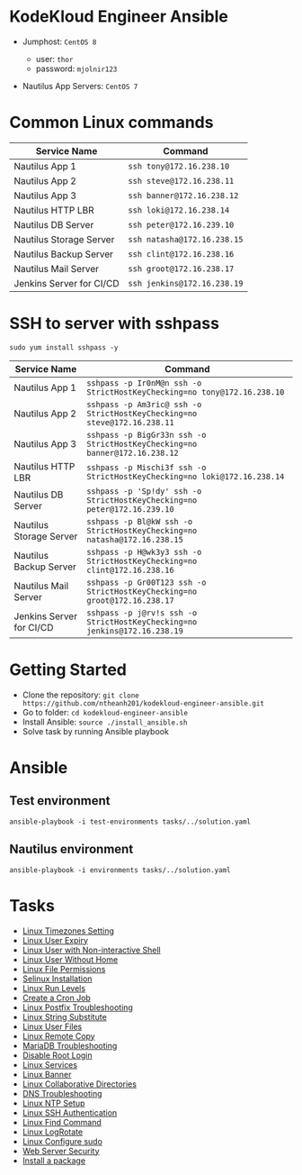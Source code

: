# KodeKloud Engineer Ansible

- Jumphost: `CentOS 8`

  - user: `thor`
  - password: `mjolnir123`

- Nautilus App Servers: `CentOS 7`

# Common Linux commands

| Service Name             | Command                     |
| ------------------------ | --------------------------- |
| Nautilus App 1           | `ssh tony@172.16.238.10`    |
| Nautilus App 2           | `ssh steve@172.16.238.11`   |
| Nautilus App 3           | `ssh banner@172.16.238.12`  |
| Nautilus HTTP LBR        | `ssh loki@172.16.238.14`    |
| Nautilus DB Server       | `ssh peter@172.16.239.10`   |
| Nautilus Storage Server  | `ssh natasha@172.16.238.15` |
| Nautilus Backup Server   | `ssh clint@172.16.238.16`   |
| Nautilus Mail Server     | `ssh groot@172.16.238.17`   |
| Jenkins Server for CI/CD | `ssh jenkins@172.16.238.19` |

# SSH to server with sshpass

`sudo yum install sshpass -y`

| Service Name             | Command                                                                    |
| ------------------------ | -------------------------------------------------------------------------- |
| Nautilus App 1           | `sshpass -p Ir0nM@n ssh -o StrictHostKeyChecking=no tony@172.16.238.10`    |
| Nautilus App 2           | `sshpass -p Am3ric@ ssh -o StrictHostKeyChecking=no steve@172.16.238.11`   |
| Nautilus App 3           | `sshpass -p BigGr33n ssh -o StrictHostKeyChecking=no banner@172.16.238.12` |
| Nautilus HTTP LBR        | `sshpass -p Mischi3f ssh -o StrictHostKeyChecking=no loki@172.16.238.14`   |
| Nautilus DB Server       | `sshpass -p 'Sp!dy' ssh -o StrictHostKeyChecking=no peter@172.16.239.10`   |
| Nautilus Storage Server  | `sshpass -p Bl@kW ssh -o StrictHostKeyChecking=no natasha@172.16.238.15`   |
| Nautilus Backup Server   | `sshpass -p H@wk3y3 ssh -o StrictHostKeyChecking=no clint@172.16.238.16`   |
| Nautilus Mail Server     | `sshpass -p Gr00T123 ssh -o StrictHostKeyChecking=no groot@172.16.238.17`  |
| Jenkins Server for CI/CD | `sshpass -p j@rv!s ssh -o StrictHostKeyChecking=no jenkins@172.16.238.19`  |

# Getting Started

- Clone the repository: `git clone https://github.com/ntheanh201/kodekloud-engineer-ansible.git`
- Go to folder: `cd kodekloud-engineer-ansible`
- Install Ansible: `source ./install_ansible.sh`
- Solve task by running Ansible playbook

# Ansible

## Test environment

`ansible-playbook -i test-environments tasks/../solution.yaml`

## Nautilus environment

`ansible-playbook -i environments tasks/../solution.yaml`

# Tasks

- [Linux Timezones Setting](/tasks/linux-timezones-setting/)
- [Linux User Expiry](/tasks/linux-user-expiry/)
- [Linux User with Non-interactive Shell](/tasks/linux-user-with-non-interactive-shell/)
- [Linux User Without Home](/tasks/linux-user-without-home/)
- [Linux File Permissions](/tasks/linux-file-permissions/)
- [Selinux Installation](/tasks/selinux-installation/)
- [Linux Run Levels](/tasks/linux-run-levels/)
- [Create a Cron Job](/tasks/create-a-cron-job/)
- [Linux Postfix Troubleshooting](/tasks/linux-postfix-troubleshooting/)
- [Linux String Substitute](/tasks/linux-string-substitute/)
- [Linux User Files](/tasks/linux-user-files/)
- [Linux Remote Copy](/tasks/linux-remote-copy/)
- [MariaDB Troubleshooting](/tasks/mariadb-troubleshooting/)
- [Disable Root Login](/tasks/disable-root-login/)
- [Linux Services](/tasks/linux-services/)
- [Linux Banner](/tasks/linux-banner)
- [Linux Collaborative Directories](/tasks/linux-collaborative-directories/)
- [DNS Troubleshooting](/tasks/dns-troubleshooting/)
- [Linux NTP Setup](/tasks/linux-ntp-setup/)
- [Linux SSH Authentication](/tasks/linux-ssh-authentication/)
- [Linux Find Command](/tasks/linux-find-command/)
- [Linux LogRotate](/tasks/linux-log-rotate/)
- [Linux Configure sudo](/tasks/linux-configure-sudo/)
- [Web Server Security](/tasks/web-server-security)
- [Install a package](/tasks/install-a-package/)

